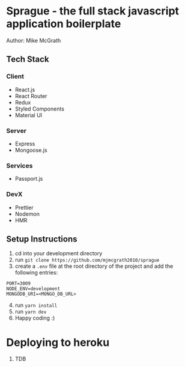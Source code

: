 # Sprague - the full stack javascript application boilerplate
Author: Mike McGrath

## Tech Stack

### Client
  - React.js
  - React Router
  - Redux
  - Styled Components
  - Material UI
  
### Server
  - Express
  - Mongoose.js

### Services
  - Passport.js
  
### DevX
  - Prettier
  - Nodemon
  - HMR
  
## Setup Instructions

  1.  cd into your development directory
  2.  run `git clone https://github.com/mjmcgrath2010/sprague`
  3. create a `.env` file at the root directory of the project and add the following entries:
 
```
PORT=3009
NODE_ENV=development
MONGODB_URI=<MONGO_DB_URL> 
```
  4. run `yarn install`
  5. run `yarn dev`
  6. Happy coding :)
  
# Deploying to heroku

1. TDB
